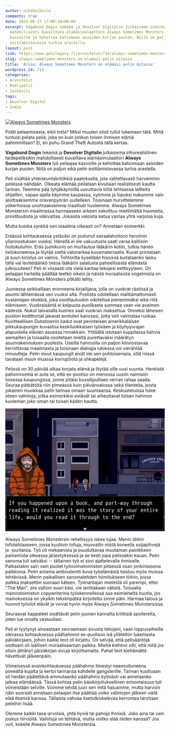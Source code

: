 ```yaml
---
author: nikoheikkila
comments: true
date: 2014-06-17 17:00:18+00:00
excerpt: Vagabond Dogin tekemä ja Devolver Digitalin julkaisema inhorealistinen taidepeliksikin
  mahdollisesti kuvailtava elämäsimulaattori Always Sometimes Monsters lyö pelaajaa
  kasvoille ja kehottaa katsomaan asioiden kurjan puolen. Niitä on paljon eikä pelin
  esittämistavassa turhia arastella.
layout: post
link: https://www.pelilegacy.fi/arvostelut/714/always-sometimes-monsters-on-elamasi-pelin-mitassa
slug: always-sometimes-monsters-on-elamasi-pelin-mitassa
title: 'Arvio: Always Sometimes Monsters on elämäsi pelin mitassa'
wordpress_id: 714
categories:
- Arvostelut
- Roolipelit
- Seikkailu
tags:
- Devolver Digital
- Indie
---
```


[![Always Sometimes Monsters](/uploads/2014/06/always-sometimes-monsters-1050x590.jpg)](/uploads/2014/06/always-sometimes-monsters.jpg)



Pidät pelaamisesta, eikö totta? Miksi muuten olisit tullut lukemaan tätä. Miltä tuntuisi pelata peliä, joka on kuin jonkun toisen ihmisen elämä pahimmillaan? Ei, en puhu Grand Theft Autosta tällä kertaa.



**Vagabond Dogin** tekemä ja **Devolver Digitalin** julkaisema inhorealistinen taidepeliksikin mahdollisesti kuvailtava elämäsimulaattori **Always Sometimes Monsters** lyö pelaajaa kasvoille ja kehottaa katsomaan asioiden kurjan puolen. Niitä on paljon eikä pelin esittämistavassa turhia arastella.

Peli sisältää yhteiskuntakritiikkiä paatoksella, jota valitettavasti harvemmin peleissä nähdään. Oikeata elämää peilataan kivuliaan realistisesti kautta tarinan. Teemme pää tyhjäkäynnillä uuvuttavia töitä tehtaassa laitteita ohjaillen, vapaa-ajalla käymme kaupassa, syömme ja lopuksi nukumme vain aloittaaksemme oravanpyörän uudelleen. Toisinaan hurvittelemme yökerhoissa unohtaaksemme maalliset huolemme. Always Sometimes Monstersin maailmassa harmaaseen arkeen sekoittuu miettimättä huumeita, prostituutiota ja väkivaltaa. Jokaista valoista katua vastaa yhtä varjoisa kuja.

Mutta kuinka synkkä sen maailma oikeasti on? Annetaan esimerkki.

Eräässä kohtauksessa ystäväsi on joutunut sairaalahoitoon heroiinin yliannostuksen vuoksi. Hänellä ei ole vakuutusta saati varaa kalliisiin hoitokuluihin. Eräs juonikuvio on murtautua lääkärin kotiin, tutkia hänen tietokoneensa ja löytää sieltä valonarkaa kuvamateriaalia. Kuvat printataan ja suuri kiristys on valmis. Tohtorilta kysellään hississä kuitataanko lasku tällä vai levitetäänkö tietoa lääkärin salatusta paheellisesta elämästä julkisuuteen? Peli ei viisaasti ota vielä kantaa tekojesi eettisyyteen. On pelaajan harteilla päättää teetkö oikein ja näistä moraalisista ongelmista on Always Sometimes Monsters pitkälti tehty.

Juonessa seikkaillaan eronneena kirjailijana, jolla on vuokrat rästissä ja asunto lähtemässä sen vuoksi alta. Postista odotellaan malttamattomasti kustantajan shekkiä, joka osoittautuukin odotettua pienemmäksi eikä riitä elämiseen. Vuokraisäntä ei kelpuuta puolikasta summaa vaan vie avaimen kädestä. Nukut taivasalla kunnes saat vuokran maksettua. Onneksi läheisen puiston kodittomat jakavat avotulen kanssasi, jotta voit valmistaa ruokaa. Kuvitteellisen Dubstownin kadut ovat perinteisen amerikkalaisen pikkukaupungin kuvastoa keskiluokkaisen työväen ja köyhyysrajan alapuolella elävien asuessa rinnakkain. Yhtäällä istutaan kuppilassa kahvia siemaillen ja toisaalla osoitetaan mieltä purettavaksi määrätyn asuinrakennuksen puolesta. Useilla hahmoilla on paljon kiinnostavaa kerrottavaa maailmasta ja toisinaan dialogia lukiessa voi vierähtää minuutteja. Pelin muut kaupungit eivät ole sen puhtoisempia, sillä niissä tavataan muun muassa korruptiota ja uhkapelejä.

Pelissä on 30 päivää aikaa korjata elämä ja löytää sille uusi suunta. Henkistä pahoinvointia ei auta se, että ex-puoliso on menossa uusiin naimisiin toisessa kaupungissa, jonne pitäisi bussilipullisen verran rahaa saada. Seuraa pätkätöitä niin pimeässä kuin päivänvalossa sekä tilanteita, joista jokainen muokkaa pelin tarinaa omaan suuntaansa. Keskusteluissa tulee eteen valintoja, jotka esimerkiksi estävät tai aiheuttavat toisen hahmon kuoleman joko oman tai toisen käden kautta.

[![Always Sometimes Monsters #3](/uploads/2014/06/always-sometimes-monsters-3.jpg)](/uploads/2014/06/always-sometimes-monsters-3.jpg)

Always Sometimes Monstersin rehellisyys iskee lujaa. Menin töihin tofutehtaaseen, jossa kuutioin tofuja, muovailin niistä koneella soijapihvejä ja -purilaisia. Työ oli mekaanista ja puuduttavaa muutaman painikkeen painamista oikeassa järjestyksessä ja se kesti jopa pelissäkin kauan. Pelin sanoma tuli selväksi -- tällainen työ ei sovi ajattelevalle ihmiselle. Palkastakin sain vain puolet työvoimatoimiston pitäessä osan jonkinlaisena palkkiona. Pelin antama ambivalentti kuva työelämästä toistuu myös muissa tehtävissä. Menin paikallisen sanomalehden toimitukseen töihin, jossa palkka maksettiin suoraan käteen. Työnantajan mielestä oli parempi, ettei "The Man", siis valtion suuri käsi, vie lanttiakaan välistä. Toisaalla mainostoimiston copywriterina työskennellessä saa esimieheltä huutia, jos mainoksessa on yksikin tekstinpätkä kirjoitettu sinne päin. Harmaa talous ja huonot työolot elävät ja voivat hyvin myös Always Sometimes Monstersissa.

Seuraavat kappaleet sisältävät pelin juonen kannalta kriittisiä spoilereita, joten lue omalla vastuullasi.

Peli ei tyytynyt ainoastaan seuraamaan sivusta tekojani, vaan loppuvaiheilla olevassa kohtauksessa päähahmon ex-puolison isä yllätettiin lukemasta päiväkirjaani, johon kaikki teot oli kirjattu. On selvää, että pelisääntöjä oiottuani oli isällisen moraalisaarnan paikka. Mieltä kiehtoo silti, että mitä jos olisin jättänyt päiväkirjan sivuja kirjoittamatta. Pahat teot kieltämättä hävettivät jälkeenpäin.

Viimeisessä avainkohtauksessa päähahmo ilmestyi naamioituneena pimeältä kujalta ja kertoi tarinansa kahdelle gangsterille. Tarinan kuultuaan oli heidän päätettävä ammutaanko päähahmo kylmästi vai annetaanko jatkaa elämäänsä. Tässä kohtaa pelin käsikirjoituksellinen erinomaisuus tuli viimeistään selville. Voimme tehdä juuri sen mitä haluamme, mutta harvoin näin suorasti annetaan pelaajan itse päättää voiko valintojen jälkeen vielä elää itsensä kanssa. Tällaista vahvaa itsetutkiskelevaa kerrontaa tarvitaan peleihin lisää.

Olemme kaikki tasa-arvoisia, yhtä hyviä tai pahoja ihmisiä. Joko aina tai vain joskus hirviöitä. Valintoja on tehtävä, mutta voitko elää niiden kanssa? Jos voit, kokeile Always Sometimes Monstersia.


